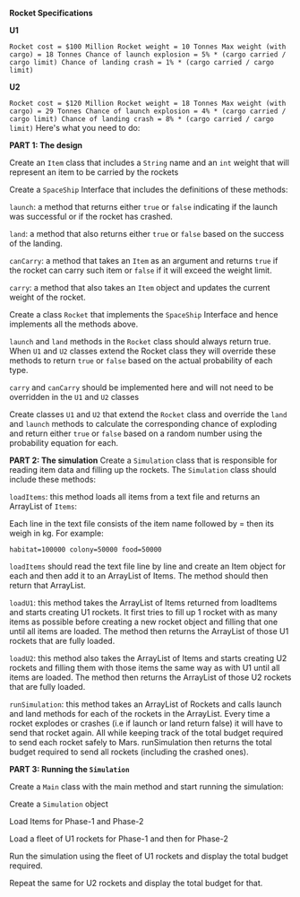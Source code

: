 **Rocket Specifications**

**U1**

`Rocket cost = $100 Million
Rocket weight = 10 Tonnes
Max weight (with cargo) = 18 Tonnes
Chance of launch explosion = 5% * (cargo carried / cargo limit)
Chance of landing crash = 1% * (cargo carried / cargo limit)`

**U2**

`Rocket cost = $120 Million
Rocket weight = 18 Tonnes
Max weight (with cargo) = 29 Tonnes
Chance of launch explosion = 4% * (cargo carried / cargo limit)
Chance of landing crash = 8% * (cargo carried / cargo limit)`
Here's what you need to do:

**PART 1: The design**

Create an `Item` class that includes a `String` name and an `int` weight that will represent an item to be carried by the rockets   

Create a `SpaceShip` Interface that includes the definitions of these methods:    

`launch`: a method that returns either `true` or `false` indicating if the launch was successful or if the rocket has crashed.    

`land`: a method that also returns either `true` or `false` based on the success of the landing.    

`canCarry`: a method that takes an `Item` as an argument and returns `true` if the rocket can carry such item or `false` if it will     exceed the weight limit.    

`carry`: a method that also takes an `Item` object and updates the current weight of the rocket.    

Create a class `Rocket` that implements the `SpaceShip` Interface and hence implements all the methods above.   

`launch` and `land` methods in the `Rocket` class should always return true. When `U1` and `U2` classes extend the Rocket class they will override these methods to return `true` or `false` based on the actual probability of each type.    

`carry` and `canCarry` should be implemented here and will not need to be overridden in the `U1` and `U2` classes   

Create classes `U1` and `U2` that extend the `Rocket` class and override the `land` and `launch` methods to calculate the corresponding chance of exploding and return either `true` or `false` based on a random number using the probability equation for each.   

**PART 2: The simulation**
Create a `Simulation` class that is responsible for reading item data and filling up the rockets. The `Simulation` class should include these methods:    

`loadItems`: this method loads all items from a text file and returns an ArrayList of `Items`:    

Each line in the text file consists of the item name followed by = then its weigh in kg. For example:   

`habitat=100000
colony=50000
food=50000`
    
`loadItems` should read the text file line by line and create an Item object for each and then add it to an ArrayList of Items. The method should then return that ArrayList.     

`loadU1`: this method takes the ArrayList of Items returned from loadItems and starts creating U1 rockets. It first tries to fill up 1 rocket with as many items as possible before creating a new rocket object and filling that one until all items are loaded. The method then returns the ArrayList of those U1 rockets that are fully loaded.    

`loadU2`: this method also takes the ArrayList of Items and starts creating U2 rockets and filling them with those items the same way as with U1 until all items are loaded. The method then returns the ArrayList of those U2 rockets that are fully loaded.   

`runSimulation`: this method takes an ArrayList of Rockets and calls launch and land methods for each of the rockets in the ArrayList. Every time a rocket explodes or crashes (i.e if launch or land return false) it will have to send that rocket again. All while keeping track of the total budget required to send each rocket safely to Mars. runSimulation then returns the total budget required to send all rockets (including the crashed ones).     

**PART 3: Running the `Simulation`**    

Create a `Main` class with the main method and start running the simulation:    

Create a `Simulation` object      

Load Items for Phase-1 and Phase-2    

Load a fleet of U1 rockets for Phase-1 and then for Phase-2   

Run the simulation using the fleet of U1 rockets and display the total budget required.   

Repeat the same for U2 rockets and display the total budget for that.   
